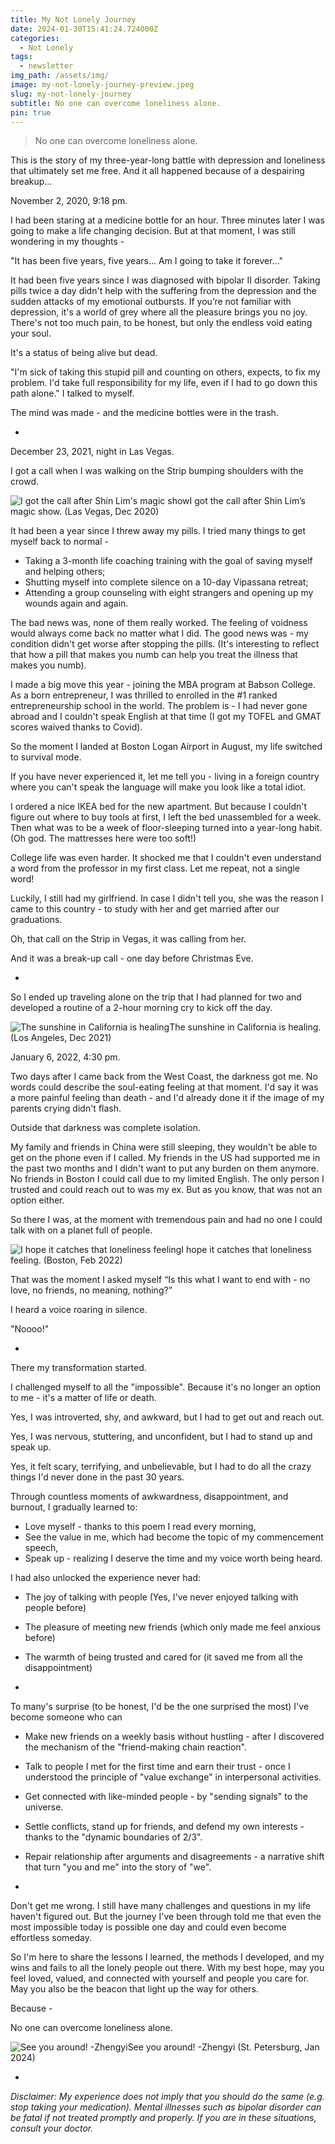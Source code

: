 ```yaml
---
title: My Not Lonely Journey
date: 2024-01-30T15:41:24.724000Z
categories:
  - Not Lonely
tags:
  - newsletter
img_path: /assets/img/
image: my-not-lonely-journey-preview.jpeg
slug: my-not-lonely-journey
subtitle: No one can overcome loneliness alone.
pin: true
---
```


> No one can overcome loneliness alone.

This is the story of my three-year-long battle with depression and loneliness that ultimately set me free. And it all happened because of a despairing breakup…

November 2, 2020, 9:18 pm.

I had been staring at a medicine bottle for an hour. Three minutes later I was going to make a life changing decision. But at that moment, I was still wondering in my thoughts -

"It has been five years, five years... Am I going to take it forever..."

It had been five years since I was diagnosed with bipolar II disorder. Taking pills twice a day didn't help with the suffering from the depression and the sudden attacks of my emotional outbursts. If you’re not familiar with depression, it's a world of grey where all the pleasure brings you no joy. There's not too much pain, to be honest, but only the endless void eating your soul.

It's a status of being alive but dead.

"I'm sick of taking this stupid pill and counting on others, expects, to fix my problem. I'd take full responsibility for my life, even if I had to go down this path alone." I talked to myself.

The mind was made - and the medicine bottles were in the trash.

-

December 23, 2021, night in Las Vegas.

I got a call when I was walking on the Strip bumping shoulders with the crowd.

![I got the call after Shin Lim's magic show](my-not-lonely-journey-472c4d11.jpeg)I got the call after Shin Lim’s magic show. (Las Vegas, Dec 2020)

It had been a year since I threw away my pills. I tried many things to get myself back to normal -

- Taking a 3-month life coaching training with the goal of saving myself and helping others;
- Shutting myself into complete silence on a 10-day Vipassana retreat;
- Attending a group counseling with eight strangers and opening up my wounds again and again.

The bad news was, none of them really worked. The feeling of voidness would always come back no matter what I did. The good news was - my condition didn't get worse after stopping the pills. (It's interesting to reflect that how a pill that makes you numb can help you treat the illness that makes you numb).

I made a big move this year - joining the MBA program at Babson College. As a born entrepreneur, I was thrilled to enrolled in the #1 ranked entrepreneurship school in the world. The problem is - I had never gone abroad and I couldn't speak English at that time (I got my TOFEL and GMAT scores waived thanks to Covid).

So the moment I landed at Boston Logan Airport in August, my life switched to survival mode.

If you have never experienced it, let me tell you - living in a foreign country where you can't speak the language will make you look like a total idiot.

I ordered a nice IKEA bed for the new apartment. But because I couldn't figure out where to buy tools at first, I left the bed unassembled for a week. Then what was to be a week of floor-sleeping turned into a year-long habit. (Oh god. The mattresses here were too soft!)

College life was even harder. It shocked me that I couldn't even understand a word from the professor in my first class. Let me repeat, not a single word!

Luckily, I still had my girlfriend. In case I didn't tell you, she was the reason I came to this country - to study with her and get married after our graduations.

Oh, that call on the Strip in Vegas, it was calling from her.

And it was a break-up call - one day before Christmas Eve.

-

So I ended up traveling alone on the trip that I had planned for two and developed a routine of a 2-hour morning cry to kick off the day.

![The sunshine in California is healing](my-not-lonely-journey-bef146cc.jpeg)The sunshine in California is healing. (Los Angeles, Dec 2021)

January 6, 2022, 4:30 pm.

Two days after I came back from the West Coast, the darkness got me. No words could describe the soul-eating feeling at that moment. I'd say it was a more painful feeling than death - and I'd already done it if the image of my parents crying didn't flash.

Outside that darkness was complete isolation.

My family and friends in China were still sleeping, they wouldn't be able to get on the phone even if I called. My friends in the US had supported me in the past two months and I didn't want to put any burden on them anymore. No friends in Boston I could call due to my limited English. The only person I trusted and could reach out to was my ex. But as you know, that was not an option either.

So there I was, at the moment with tremendous pain and had no one I could talk with on a planet full of people.

![I hope it catches that loneliness feeling](my-not-lonely-journey-4992aabc.heic)I hope it catches that loneliness feeling. (Boston, Feb 2022)

That was the moment I asked myself “Is this what I want to end with - no love, no friends, no meaning, nothing?”

I heard a voice roaring in silence.

"Noooo!"

-

There my transformation started.

I challenged myself to all the "impossible". Because it's no longer an option to me - it's a matter of life or death.

Yes, I was introverted, shy, and awkward, but I had to get out and reach out.

Yes, I was nervous, stuttering, and unconfident, but I had to stand up and speak up.

Yes, it felt scary, terrifying, and unbelievable, but I had to do all the crazy things I'd never done in the past 30 years.

Through countless moments of awkwardness, disappointment, and burnout, I gradually learned to:

- Love myself - thanks to this poem I read every morning,
- See the value in me, which had become the topic of my commencement speech,
- Speak up - realizing I deserve the time and my voice worth being heard.

I had also unlocked the experience never had:

- The joy of talking with people (Yes, I've never enjoyed talking with people before)
- The pleasure of meeting new friends (which only made me feel anxious before)
- The warmth of being trusted and cared for (it saved me from all the disappointment)

-

To many's surprise (to be honest, I'd be the one surprised the most) I've become someone who can

- Make new friends on a weekly basis without hustling - after I discovered the mechanism of the "friend-making chain reaction".
- Talk to people I met for the first time and earn their trust - once I understood the principle of "value exchange" in interpersonal activities.
- Get connected with like-minded people - by "sending signals" to the universe.
- Settle conflicts, stand up for friends, and defend my own interests - thanks to the "dynamic boundaries of 2/3".
- Repair relationship after arguments and disagreements - a narrative shift that turn "you and me" into the story of "we".

-

Don't get me wrong. I still have many challenges and questions in my life haven't figured out. But the journey I've been through told me that even the most impossible today is possible one day and could even become effortless someday.

So I'm here to share the lessons I learned, the methods I developed, and my wins and fails to all the lonely people out there. With my best hope, may you feel loved, valued, and connected with yourself and people you care for. May you also be the beacon that light up the way for others.

Because -

No one can overcome loneliness alone.

![See you around! -Zhengyi](my-not-lonely-journey-c4581cf3.jpeg)See you around! -Zhengyi (St. Petersburg, Jan 2024)

-

_Disclaimer: My experience does not imply that you should do the same (e.g. stop taking your medication). Mental illnesses such as bipolar disorder can be fatal if not treated promptly and properly. If you are in these situations, consult your doctor._
